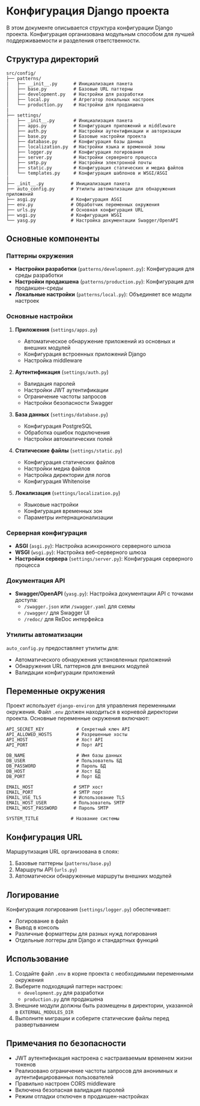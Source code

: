 # Конфигурация Django проекта

В этом документе описывается структура конфигурации Django проекта. Конфигурация организована модульным способом для лучшей поддерживаемости и разделения ответственности.

## Структура директорий

```
src/config/
├── patterns/
|   ├── __init__.py      # Инициализация пакета
│   ├── base.py          # Базовые URL паттерны
│   ├── development.py   # Настройки для разработки
│   ├── local.py         # Агрегатор локальных настроек
│   └── production.py    # Настройки для продакшена
|
├── settings/
|   ├── _init__.py       # Инициализация пакета
│   ├── apps.py          # Конфигурация приложений и middleware
│   ├── auth.py          # Настройки аутентификации и авторизации
│   ├── base.py          # Базовые настройки проекта
│   ├── database.py      # Конфигурация базы данных
│   ├── localization.py  # Настройки языка и временной зоны
│   ├── logger.py        # Конфигурация логирования
│   ├── server.py        # Настройки серверного процесса
│   ├── smtp.py          # Настройки электронной почты
│   ├── static.py        # Конфигурация статических и медиа файлов
│   └── templates.py     # Конфигурация шаблонов и WSGI/ASGI
|
├── _init__.py          # Инициализация пакета
├── auto_config.py      # Утилиты автоматизации для обнаружения приложений
├── asgi.py             # Конфигурация ASGI
├── env.py              # Обработчик переменных окружения
├── urls.py             # Основная конфигурация URL
├── wsgi.py             # Конфигурация WSGI
└── yasg.py             # Настройка документации Swagger/OpenAPI
```

## Основные компоненты

### Паттерны окружения

- **Настройки разработки** (`patterns/development.py`): Конфигурация для среды разработки
- **Настройки продакшена** (`patterns/production.py`): Конфигурация для продакшен-среды
- **Локальные настройки** (`patterns/local.py`): Объединяет все модули настроек

### Основные настройки

1. **Приложения** (`settings/apps.py`)
   - Автоматическое обнаружение приложений из основных и внешних модулей
   - Конфигурация встроенных приложений Django
   - Настройка middleware

2. **Аутентификация** (`settings/auth.py`)
   - Валидация паролей
   - Настройки JWT аутентификации
   - Ограничение частоты запросов
   - Настройки безопасности Swagger

3. **База данных** (`settings/database.py`)
   - Конфигурация PostgreSQL
   - Обработка ошибок подключения
   - Настройки автоматических полей

4. **Статические файлы** (`settings/static.py`)
   - Конфигурация статических файлов
   - Настройки медиа файлов
   - Настройка директории для логов
   - Конфигурация Whitenoise

5. **Локализация** (`settings/localization.py`)
   - Языковые настройки
   - Конфигурация временных зон
   - Параметры интернационализации

### Серверная конфигурация

- **ASGI** (`asgi.py`): Настройка асинхронного серверного шлюза
- **WSGI** (`wsgi.py`): Настройка веб-серверного шлюза
- **Настройки сервера** (`settings/server.py`): Конфигурация серверного процесса

### Документация API

- **Swagger/OpenAPI** (`yasg.py`): Настройка документации API с точками доступа:
  - `/swagger.json` или `/swagger.yaml` для схемы
  - `/swagger/` для Swagger UI
  - `/redoc/` для ReDoc интерфейса

### Утилиты автоматизации

`auto_config.py` предоставляет утилиты для:
- Автоматического обнаружения установленных приложений
- Обнаружения URL паттернов для внешних модулей
- Валидации конфигурации приложений

## Переменные окружения

Проект использует `django-environ` для управления переменными окружения. Файл `.env` должен находиться в корневой директории проекта. Основные переменные окружения включают:

```
API_SECRET_KEY            # Секретный ключ API
API_ALLOWED_HOSTS         # Разрешенные хосты
API_HOST                  # Хост API
API_PORT                  # Порт API

DB_NAME                   # Имя базы данных
DB_USER                   # Пользователь БД
DB_PASSWORD               # Пароль БД
DB_HOST                   # Хост БД
DB_PORT                   # Порт БД

EMAIL_HOST               # SMTP хост
EMAIL_PORT               # SMTP порт
EMAIL_USE_TLS            # Использование TLS
EMAIL_HOST_USER          # Пользователь SMTP
EMAIL_HOST_PASSWORD      # Пароль SMTP

SYSTEM_TITLE            # Название системы
```

## Конфигурация URL

Маршрутизация URL организована в слоях:
1. Базовые паттерны (`patterns/base.py`)
2. Маршруты API (`urls.py`)
3. Автоматически обнаруженные маршруты внешних модулей

## Логирование

Конфигурация логирования (`settings/logger.py`) обеспечивает:
- Логирование в файл
- Вывод в консоль
- Различные форматтеры для разных нужд логирования
- Отдельные логгеры для Django и стандартных функций

## Использование

1. Создайте файл `.env` в корне проекта с необходимыми переменными окружения
2. Выберите подходящий паттерн настроек:
   - `development.py` для разработки
   - `production.py` для продакшена
3. Внешние модули должны быть размещены в директории, указанной в `EXTERNAL_MODULES_DIR`
4. Выполните миграции и соберите статические файлы перед развертыванием

## Примечания по безопасности

- JWT аутентификация настроена с настраиваемым временем жизни токенов
- Реализовано ограничение частоты запросов для анонимных и аутентифицированных пользователей
- Правильно настроен CORS middleware
- Включена безопасная валидация паролей
- Режим отладки отключен в продакшен-настройках